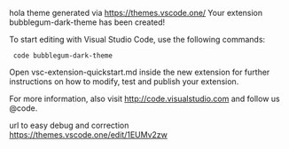 hola
theme generated via https://themes.vscode.one/
Your extension bubblegum-dark-theme has been created!

To start editing with Visual Studio Code, use the following commands:

     code bubblegum-dark-theme

Open vsc-extension-quickstart.md inside the new extension for further instructions
on how to modify, test and publish your extension.

For more information, also visit http://code.visualstudio.com and follow us @code.

url to easy debug and correction
https://themes.vscode.one/edit/1EUMv2zw
